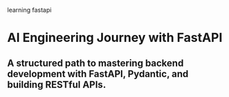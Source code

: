 learning fastapi
# AI Engineering Journey with FastAPI
A structured path to mastering backend development with FastAPI, Pydantic, and building RESTful APIs.
---